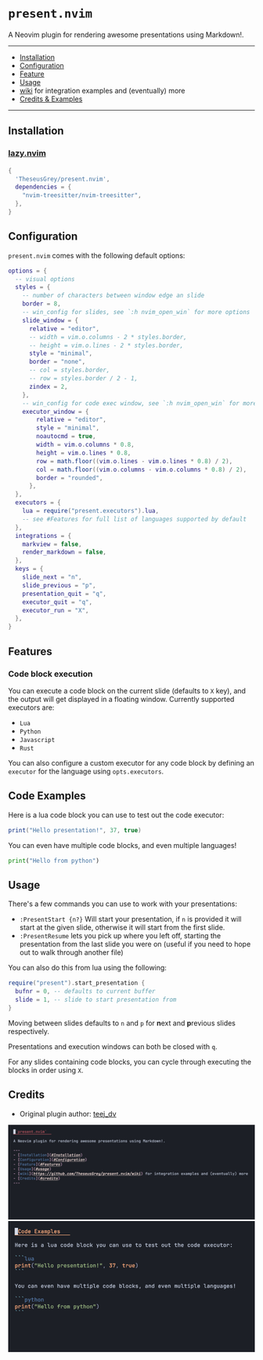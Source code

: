 # `present.nvim`

A Neovim plugin for rendering awesome presentations using Markdown!.

---
- [Installation](#Installation)
- [Configuration](#Configuration)
- [Feature](#Features)
- [Usage](#usage)
- [wiki](https://github.com/TheseusGrey/present.nvim/wiki) for integration examples and (eventually) more
- [Credits & Examples](#credits)
---

## Installation

### [lazy.nvim](https://github.com/folke/lazy.nvim)

```lua
{
  'TheseusGrey/present.nvim',
  dependencies = {
    "nvim-treesitter/nvim-treesitter",
  },
}
```

## Configuration

`present.nvim` comes with the following default options:

```lua
options = {
  -- visual options
  styles = {
    -- number of characters between window edge an slide
    border = 8,
    -- win_config for slides, see `:h nvim_open_win` for more options
    slide_window = {
      relative = "editor",
      -- width = vim.o.columns - 2 * styles.border,
      -- height = vim.o.lines - 2 * styles.border,
      style = "minimal",
      border = "none",
      -- col = styles.border,
      -- row = styles.border / 2 - 1,
      zindex = 2,
    },
    -- win_config for code exec window, see `:h nvim_open_win` for more options
    executor_window = {
        relative = "editor",
        style = "minimal",
        noautocmd = true,
        width = vim.o.columns * 0.8,
        height = vim.o.lines * 0.8,
        row = math.floor((vim.o.lines - vim.o.lines * 0.8) / 2),
        col = math.floor((vim.o.columns - vim.o.columns * 0.8) / 2),
        border = "rounded",
      },
  },
  executors = {
    lua = require("present.executors").lua,
    -- see #Features for full list of languages supported by default
  },
  integrations = {
    markview = false,
    render_markdown = false,
  },
  keys = {
    slide_next = "n",
    slide_previous = "p",
    presentation_quit = "q",
    executor_quit = "q",
    executor_run = "X",
  },
}
```


## Features

### Code block execution

You can execute a code block on the current slide (defaults to `X` key), and the output will get displayed in a floating window. Currently supported executors are:

- `Lua`
- `Python`
- `Javascript`
- `Rust`

You can also configure a custom executor for any code block by defining an `executor` for the language using `opts.executors`.

## Code Examples

Here is a lua code block you can use to test out the code executor:

```lua
print("Hello presentation!", 37, true)
```

You can even have multiple code blocks, and even multiple languages!

```python
print("Hello from python")
```

## Usage

There's a few commands you can use to work with your presentations:

- `:PresentStart {n?}` Will start your presentation, if `n` is provided it will start at the given slide, otherwise it will start from the first slide.
- `:PresentResume` lets you pick up where you left off, starting the presentation from the last slide you were on (useful if you need to hope out to walk through another file)

You can also do this from lua using the following:

```lua
require("present").start_presentation {
  bufnr = 0, -- defaults to current buffer
  slide = 1, -- slide to start presentation from
}
```

Moving between slides defaults to `n` and `p` for **n**ext and **p**revious slides respectively.

Presentations and execution windows can both be closed with `q`. 

For any slides containing code blocks, you can cycle through executing the blocks in order using `X`.

## Credits

- Original plugin author: [teej_dv](https://github.com/tjdevries)

![README table of contents as a rendered slide](doc/showcase1.png)
![README code examples rendered as a slide](doc/showcase2.png)
